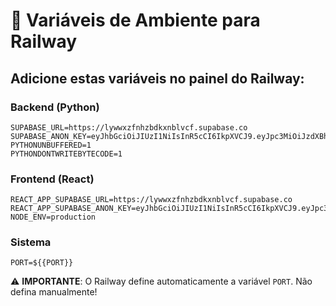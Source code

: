 # 🚀 Variáveis de Ambiente para Railway

## Adicione estas variáveis no painel do Railway:

### Backend (Python)
```
SUPABASE_URL=https://lywwxzfnhzbdkxnblvcf.supabase.co
SUPABASE_ANON_KEY=eyJhbGciOiJIUzI1NiIsInR5cCI6IkpXVCJ9.eyJpc3MiOiJzdXBhYmFzZSIsInJlZiI6Imx5d3d4emZuaHpiZGt4bmJsdmNmIiwicm9sZSI6ImFub24iLCJpYXQiOjE3NDkxMjYxNTcsImV4cCI6MjA2NDcwMjE1N30.c91JJQ9yFPdjvMcH3VqrJWKu6dUSocrx0Ri9E1V8eDQ
PYTHONUNBUFFERED=1
PYTHONDONTWRITEBYTECODE=1
```

### Frontend (React)
```
REACT_APP_SUPABASE_URL=https://lywwxzfnhzbdkxnblvcf.supabase.co
REACT_APP_SUPABASE_ANON_KEY=eyJhbGciOiJIUzI1NiIsInR5cCI6IkpXVCJ9.eyJpc3MiOiJzdXBhYmFzZSIsInJlZiI6Imx5d3d4emZuaHpiZGt4bmJsdmNmIiwicm9sZSI6ImFub24iLCJpYXQiOjE3NDkxMjYxNTcsImV4cCI6MjA2NDcwMjE1N30.c91JJQ9yFPdjvMcH3VqrJWKu6dUSocrx0Ri9E1V8eDQ
NODE_ENV=production
```

### Sistema
```
PORT=${{PORT}}
```

⚠️ **IMPORTANTE**: O Railway define automaticamente a variável `PORT`. Não defina manualmente!